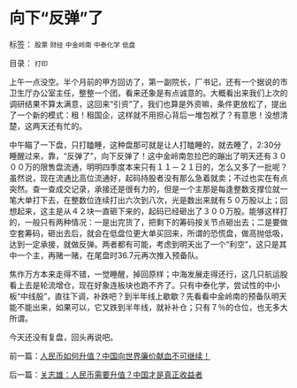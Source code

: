 # 向下“反弹”了

标签： `股票` `财经` `中金岭南` `中泰化学` `低盘` 

目录： `打印`

上午一点没空。半个月前的甲方回访了，第一副院长，厂书记，还有一个据说的市卫生厅办公室主任，整整一个团，看来还象是有点诚意的。大概看出来我们上次的调研结果不算太满意，这回来“引资”了，我们也算是外资嘛，条件更放松了，提出了一个新的模式：租！租国企，这样就不用担心背后一堆包袱了？有意思！没想清楚，这两天还有忙的。



中午瞄了一下盘，只打瞌睡，这种盘那可就是让人打瞌睡的，就去睡了，2:30分睡醒过来，靠，“反弹了”，向下反弹了！这中金岭南忽拉巴的蹦出了明天还有３０００万的限售盘流通，明明四季度本来只有１１－２１日的，怎么又多了一批呢？虽然说，现在流通比高位流通好，起码持股者没有那么急着就卖；不过也实在有点突然。查一查成交记录，承接还是很有力的，但是一个主那是每逢整数支撑位就一笔大单打下去，在整数位连续打出六次到八次，光是数出来就有５０万股以上；回想起来，这主是从４２块一直砸下来的，起码已经砸出了３００万股。能够这样打的，一般只有两种情况：一是出完货了，把剩下的筹码按关节点砸出去；二是要做空套筹码，砸出去后，就会在低盘位更大单买回来，所谓的恐慌盘，做高抛低吸，达到一定承接，就做反弹。两者都有可能，考虑到明天出了一个“利空”，这只是其中一个主，再赌一赌，在尾盘时36.7元再次推入预备队。



焦作万方本来走得不错，一觉睡醒，掉回原样；中海发展走得还行，这几只航运股看上去是轮流增仓，现在好象连板块也跑不齐了。只有中泰化学，尝试性的中小板“中线股”，直往下调，补跌吧？到半年线上歇歇？先看看中金岭南的预备队明天能不能出来，如果可以，它又跌到半年线，就补补仓；只有７％的仓位，也无多大所谓。



今天还没有复盘，回头再说吧。





前一篇：[人民币如何升值？中国向世界廉价献血不可继续！](../../../2007/11/27/人民币如何升值？中国向世界廉价献血不可继续！.md)

后一篇：[关志雄：人民币需要升值？中国才是真正收益者](../../../2007/11/28/关志雄：人民币需要升值？中国才是真正收益者.md)